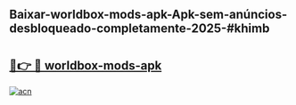 ## Baixar-worldbox-mods-apk-Apk-sem-anúncios-desbloqueado-completamente-2025-#khimb

# <h2><a href="https://ainizakaria.my?title=worldbox-mods-apk&ref=20M">🔗👉 🔴 worldbox-mods-apk</a></h2>

[![acn](https://github.com/user-attachments/assets/0f9c940e-d8b0-45ae-aac7-cd30a18b3e1c)](https://ainizakaria.my?title=worldbox-mods-apk&ref=20M)

